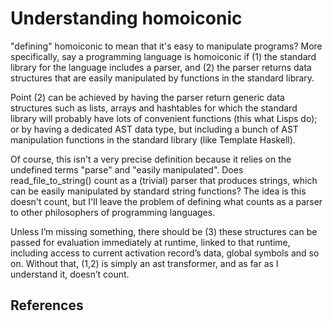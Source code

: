 # Understanding homoiconic

"defining" homoiconic to mean that it's easy to manipulate programs? More
specifically, say a programming language is homoiconic if (1) the standard
library for the language includes a parser, and (2) the parser returns data
structures that are easily manipulated by functions in the standard library.

Point (2) can be achieved by having the parser return generic data structures
such as lists, arrays and hashtables for which the standard library will
probably have lots of convenient functions (this what Lisps do); or by having a
dedicated AST data type, but including a bunch of AST manipulation functions in
the standard library (like Template Haskell).

Of course, this isn't a very precise definition because it relies on the
undefined terms "parse" and "easily manipulated". Does read_file_to_string()
count as a (trivial) parser that produces strings, which can be easily
manipulated by standard string functions? The idea is this doesn't count, but
I'll leave the problem of defining what counts as a parser to other
philosophers of programming languages.

Unless I’m missing something, there should be (3) these structures can be
passed for evaluation immediately at runtime, linked to that runtime, including
access to current activation record’s data, global symbols and so on. Without
that, (1,2) is simply an ast transformer, and as far as I understand it,
doesn’t count.

## References

